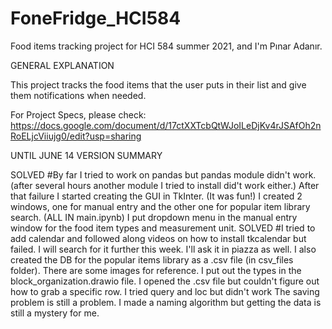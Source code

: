 # FoneFridge_HCI584
Food items tracking project for HCI 584 summer 2021, and I'm Pınar Adanır.


GENERAL EXPLANATION

This project tracks the food items that the user puts in their list and give them notifications when needed. 

For Project Specs, please check: https://docs.google.com/document/d/17ctXXTcbQtWJoILeDjKv4rJSAfOh2nRoELjcViiujg0/edit?usp=sharing 

UNTIL JUNE 14 VERSION SUMMARY

SOLVED #By far I tried to work on pandas but pandas module didn't work. (after several hours another module I tried to install did't work either.)
After that failure I started creating the GUI in TkInter. (It was fun!)
I created 2 windows, one for manual entry and the other one for popular item library search. (ALL IN main.ipynb)
I put dropdown menu in the manual entry window for the food item types and measurement unit.
SOLVED #I tried to add calendar and followed along videos on how to install tkcalendar but failed. I will search for it further this week. I'll ask it in piazza as well.
I also created the DB for the popular items library as a .csv file (in csv_files folder). There are some images for reference.
I put out the types in the block_organization.drawio file. 
I opened the .csv file but couldn't figure out how to grab a specific row. I tried query and loc but didn't work
The saving problem is still a problem. I made a naming algorithm but getting the data is still a mystery for me.

